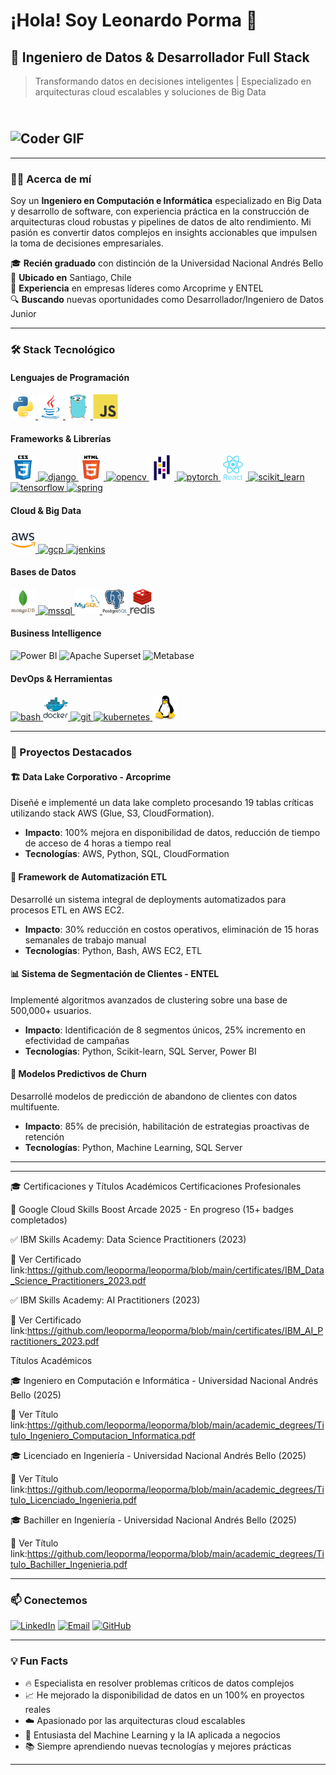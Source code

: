 # ¡Hola! Soy Leonardo Porma 👋

## 🚀 Ingeniero de Datos & Desarrollador Full Stack

> Transformando datos en decisiones inteligentes | Especializado en arquitecturas cloud escalables y soluciones de Big Data

<h2 align="left">
 <abc>
  <br>
    <img src="https://media.giphy.com/media/SWoSkN6DxTszqIKEqv/giphy.gif" alt="Coder GIF" width="500">
 </abc>
</h2> 

---

### 👨‍💻 Acerca de mí

Soy un **Ingeniero en Computación e Informática** especializado en Big Data y desarrollo de software, con experiencia práctica en la construcción de arquitecturas cloud robustas y pipelines de datos de alto rendimiento. Mi pasión es convertir datos complejos en insights accionables que impulsen la toma de decisiones empresariales.

🎓 **Recién graduado** con distinción de la Universidad Nacional Andrés Bello  
📍 **Ubicado en** Santiago, Chile  
💼 **Experiencia** en empresas líderes como Arcoprime y ENTEL  
🔍 **Buscando** nuevas oportunidades como Desarrollador/Ingeniero de Datos Junior  

---

### 🛠️ Stack Tecnológico

#### **Lenguajes de Programación**
<a href="https://www.python.org" target="_blank" rel="noreferrer"> <img src="https://raw.githubusercontent.com/devicons/devicon/master/icons/python/python-original.svg" alt="python" width="40" height="40"/> </a>
<a href="https://www.java.com" target="_blank" rel="noreferrer"> <img src="https://raw.githubusercontent.com/devicons/devicon/master/icons/java/java-original.svg" alt="java" width="40" height="40"/> </a>
<a href="https://golang.org" target="_blank" rel="noreferrer"> <img src="https://raw.githubusercontent.com/devicons/devicon/master/icons/go/go-original.svg" alt="go" width="40" height="40"/> </a>
<a href="https://developer.mozilla.org/en-US/docs/Web/JavaScript" target="_blank" rel="noreferrer"> <img src="https://raw.githubusercontent.com/devicons/devicon/master/icons/javascript/javascript-original.svg" alt="javascript" width="40" height="40"/> </a>

#### **Frameworks & Librerías**
<a href="https://www.w3schools.com/css/" target="_blank" rel="noreferrer"> <img src="https://raw.githubusercontent.com/devicons/devicon/master/icons/css3/css3-original-wordmark.svg" alt="css3" width="40" height="40"/> </a> <a href="https://www.djangoproject.com/" target="_blank" rel="noreferrer"> <img src="https://cdn.worldvectorlogo.com/logos/django.svg" alt="django" width="40" height="40"/> </a> <a href="https://www.w3.org/html/" target="_blank" rel="noreferrer"> <img src="https://raw.githubusercontent.com/devicons/devicon/master/icons/html5/html5-original-wordmark.svg" alt="html5" width="40" height="40"/> </a> <a href="https://opencv.org/" target="_blank" rel="noreferrer"> <img src="https://www.vectorlogo.zone/logos/opencv/opencv-icon.svg" alt="opencv" width="40" height="40"/> </a> <a href="https://pandas.pydata.org/" target="_blank" rel="noreferrer"> <img src="https://raw.githubusercontent.com/devicons/devicon/2ae2a900d2f041da66e950e4d48052658d850630/icons/pandas/pandas-original.svg" alt="pandas" width="40" height="40"/> </a> <a href="https://pytorch.org/" target="_blank" rel="noreferrer"> <img src="https://www.vectorlogo.zone/logos/pytorch/pytorch-icon.svg" alt="pytorch" width="40" height="40"/> </a> <a href="https://reactjs.org/" target="_blank" rel="noreferrer"> <img src="https://raw.githubusercontent.com/devicons/devicon/master/icons/react/react-original-wordmark.svg" alt="react" width="40" height="40"/> </a> <a href="https://scikit-learn.org/" target="_blank" rel="noreferrer"> <img src="https://upload.wikimedia.org/wikipedia/commons/0/05/Scikit_learn_logo_small.svg" alt="scikit_learn" width="40" height="40"/> </a> <a href="https://www.tensorflow.org" target="_blank" rel="noreferrer"> <img src="https://www.vectorlogo.zone/logos/tensorflow/tensorflow-icon.svg" alt="tensorflow" width="40" height="40"/> </a><a href="https://spring.io/" target="_blank" rel="noreferrer"> <img src="https://www.vectorlogo.zone/logos/springio/springio-icon.svg" alt="spring" width="40" height="40"/> </a> 

#### **Cloud & Big Data**
<a href="https://aws.amazon.com" target="_blank" rel="noreferrer"> <img src="https://raw.githubusercontent.com/devicons/devicon/master/icons/amazonwebservices/amazonwebservices-original-wordmark.svg" alt="aws" width="40" height="40"/> </a> <a href="https://cloud.google.com" target="_blank" rel="noreferrer"> <img src="https://www.vectorlogo.zone/logos/google_cloud/google_cloud-icon.svg" alt="gcp" width="40" height="40"/> </a> <a href="https://www.jenkins.io" target="_blank" rel="noreferrer"> <img src="https://www.vectorlogo.zone/logos/jenkins/jenkins-icon.svg" alt="jenkins" width="40" height="40"/> </a>

#### **Bases de Datos**
<a href="https://www.mongodb.com/" target="_blank" rel="noreferrer"> <img src="https://raw.githubusercontent.com/devicons/devicon/master/icons/mongodb/mongodb-original-wordmark.svg" alt="mongodb" width="40" height="40"/> </a> <a href="https://www.microsoft.com/en-us/sql-server" target="_blank" rel="noreferrer"> <img src="https://www.svgrepo.com/show/303229/microsoft-sql-server-logo.svg" alt="mssql" width="40" height="40"/> </a> <a href="https://www.mysql.com/" target="_blank" rel="noreferrer"> <img src="https://raw.githubusercontent.com/devicons/devicon/master/icons/mysql/mysql-original-wordmark.svg" alt="mysql" width="40" height="40"/> </a> <a href="https://www.postgresql.org" target="_blank" rel="noreferrer"> <img src="https://raw.githubusercontent.com/devicons/devicon/master/icons/postgresql/postgresql-original-wordmark.svg" alt="postgresql" width="40" height="40"/> </a> <a href="https://redis.io" target="_blank" rel="noreferrer"> <img src="https://raw.githubusercontent.com/devicons/devicon/master/icons/redis/redis-original-wordmark.svg" alt="redis" width="40" height="40"/> </a>

#### **Business Intelligence**
![Power BI](https://img.shields.io/badge/Power_BI-F2C811?style=for-the-badge&logo=power-bi&logoColor=black)
![Apache Superset](https://img.shields.io/badge/Apache_Superset-40E0D0?style=for-the-badge&logo=apache&logoColor=white)
![Metabase](https://img.shields.io/badge/Metabase-509EE3?style=for-the-badge&logo=metabase&logoColor=white)

#### **DevOps & Herramientas**
<a href="https://www.gnu.org/software/bash/" target="_blank" rel="noreferrer"> <img src="https://www.vectorlogo.zone/logos/gnu_bash/gnu_bash-icon.svg" alt="bash" width="40" height="40"/> </a> <a href="https://www.docker.com/" target="_blank" rel="noreferrer"> <img src="https://raw.githubusercontent.com/devicons/devicon/master/icons/docker/docker-original-wordmark.svg" alt="docker" width="40" height="40"/> </a> <a href="https://git-scm.com/" target="_blank" rel="noreferrer"> <img src="https://www.vectorlogo.zone/logos/git-scm/git-scm-icon.svg" alt="git" width="40" height="40"/> </a> <a href="https://kubernetes.io" target="_blank" rel="noreferrer"> <img src="https://www.vectorlogo.zone/logos/kubernetes/kubernetes-icon.svg" alt="kubernetes" width="40" height="40"/> </a> <a href="https://www.linux.org/" target="_blank" rel="noreferrer"> <img src="https://raw.githubusercontent.com/devicons/devicon/master/icons/linux/linux-original.svg" alt="linux" width="40" height="40"/> </a>

---

### 🎯 Proyectos Destacados

#### 🏗️ **Data Lake Corporativo - Arcoprime**
Diseñé e implementé un data lake completo procesando 19 tablas críticas utilizando stack AWS (Glue, S3, CloudFormation).
- **Impacto**: 100% mejora en disponibilidad de datos, reducción de tiempo de acceso de 4 horas a tiempo real
- **Tecnologías**: AWS, Python, SQL, CloudFormation

#### 🤖 **Framework de Automatización ETL**
Desarrollé un sistema integral de deployments automatizados para procesos ETL en AWS EC2.
- **Impacto**: 30% reducción en costos operativos, eliminación de 15 horas semanales de trabajo manual
- **Tecnologías**: Python, Bash, AWS EC2, ETL

#### 📊 **Sistema de Segmentación de Clientes - ENTEL**
Implementé algoritmos avanzados de clustering sobre una base de 500,000+ usuarios.
- **Impacto**: Identificación de 8 segmentos únicos, 25% incremento en efectividad de campañas
- **Tecnologías**: Python, Scikit-learn, SQL Server, Power BI

#### 🎯 **Modelos Predictivos de Churn**
Desarrollé modelos de predicción de abandono de clientes con datos multifuente.
- **Impacto**: 85% de precisión, habilitación de estrategias proactivas de retención
- **Tecnologías**: Python, Machine Learning, SQL Server

---


---

🎓 Certificaciones y Títulos Académicos
Certificaciones Profesionales

🔄 Google Cloud Skills Boost Arcade 2025 - En progreso (15+ badges completados)

✅ IBM Skills Academy: Data Science Practitioners (2023)

📄 Ver Certificado
link:https://github.com/leoporma/leoporma/blob/main/certificates/IBM_Data_Science_Practitioners_2023.pdf


✅ IBM Skills Academy: AI Practitioners (2023)

📄 Ver Certificado
link:https://github.com/leoporma/leoporma/blob/main/certificates/IBM_AI_Practitioners_2023.pdf


Títulos Académicos

🎓 Ingeniero en Computación e Informática - Universidad Nacional Andrés Bello (2025)

📄 Ver Título
link:https://github.com/leoporma/leoporma/blob/main/academic_degrees/Titulo_Ingeniero_Computacion_Informatica.pdf

🎓 Licenciado en Ingeniería - Universidad Nacional Andrés Bello (2025)

📄 Ver Título
link:https://github.com/leoporma/leoporma/blob/main/academic_degrees/Titulo_Licenciado_Ingenieria.pdf

🎓 Bachiller en Ingeniería - Universidad Nacional Andrés Bello (2025)

📄 Ver Título
link:https://github.com/leoporma/leoporma/blob/main/academic_degrees/Titulo_Bachiller_Ingenieria.pdf

---

### 📫 Conectemos

[![LinkedIn](https://img.shields.io/badge/LinkedIn-0077B5?style=for-the-badge&logo=linkedin&logoColor=white)](https://linkedin.com/in/leonardopormalinco)
[![Email](https://img.shields.io/badge/Email-D14836?style=for-the-badge&logo=gmail&logoColor=white)](mailto:lporma1815@gmail.com)
[![GitHub](https://img.shields.io/badge/GitHub-100000?style=for-the-badge&logo=github&logoColor=white)](https://github.com/leoporma)

---

### 💡 Fun Facts

- 🔥 Especialista en resolver problemas críticos de datos complejos
- 📈 He mejorado la disponibilidad de datos en un 100% en proyectos reales
- ☁️ Apasionado por las arquitecturas cloud escalables
- 🤖 Entusiasta del Machine Learning y la IA aplicada a negocios
- 📚 Siempre aprendiendo nuevas tecnologías y mejores prácticas

---

